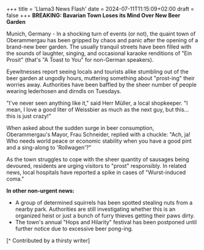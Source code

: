 +++
title = 'Llama3 News Flash'
date = 2024-07-11T11:15:09+02:00
draft = false
+++
**BREAKING: Bavarian Town Loses its Mind Over New Beer Garden**

Munich, Germany - In a shocking turn of events (or not), the quaint town 
of Oberammergau has been gripped by chaos and panic after the opening of a 
brand-new beer garden. The usually tranquil streets have been filled with 
the sounds of laughter, singing, and occasional karaoke renditions of "Ein 
Prosit" (that's "A Toast to You" for non-German speakers).

Eyewitnesses report seeing locals and tourists alike stumbling out of the 
beer garden at ungodly hours, muttering something about "prost-ing" their 
worries away. Authorities have been baffled by the sheer number of people 
wearing lederhosen and dirndls on Tuesdays.

"I've never seen anything like it," said Herr Müller, a local shopkeeper. 
"I mean, I love a good liter of Weissbier as much as the next guy, but 
this... this is just crazy!"

When asked about the sudden surge in beer consumption, Oberammergau's 
Mayor, Frau Schneider, replied with a chuckle: "Ach, ja! Who needs world 
peace or economic stability when you have a good pint and a sing-along to 
'Rollwagen'?"

As the town struggles to cope with the sheer quantity of sausages being 
devoured, residents are urging visitors to "prost" responsibly. In related 
news, local hospitals have reported a spike in cases of "Wurst-induced 
coma."

**In other non-urgent news:**

* A group of determined squirrels has been spotted stealing nuts from a 
nearby park. Authorities are still investigating whether this is an 
organized heist or just a bunch of furry thieves getting their paws dirty.
* The town's annual "Hops and Hilarity" festival has been postponed until 
further notice due to excessive beer pong-ing.

[^ Contributed by a thirsty writer]
